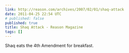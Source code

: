 ```yaml
---
link: http://reason.com/archives/2007/02/01/shaq-attack
date: 2011-04-25 22:54 UTC
# published: false
published: true
title: Shaq Attack - Reason Magazine
tags: []
---
```


Shaq eats the 4th Amendment for breakfast.
